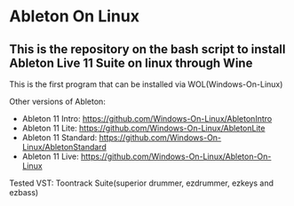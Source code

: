 # Ableton On Linux

## This is the repository on the bash script to install Ableton Live 11 Suite on linux through Wine

This is the first program that can be installed via WOL(Windows-On-Linux)

Other versions of Ableton:

- Ableton 11 Intro: https://github.com/Windows-On-Linux/AbletonIntro
- Ableton 11 Lite: https://github.com/Windows-On-Linux/AbletonLite
- Ableton 11 Standard: https://github.com/Windows-On-Linux/AbletonStandard
- Ableton 11 Live: https://github.com/Windows-On-Linux/Ableton-On-Linux

Tested VST: Toontrack Suite(superior drummer, ezdrummer, ezkeys and ezbass)
